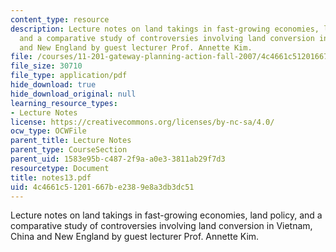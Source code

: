```yaml
---
content_type: resource
description: Lecture notes on land takings in fast-growing economies, land policy,
  and a comparative study of controversies involving land conversion in Vietnam, China
  and New England by guest lecturer Prof. Annette Kim.
file: /courses/11-201-gateway-planning-action-fall-2007/4c4661c51201667be2389e8a3db3dc51_notes13.pdf
file_size: 30710
file_type: application/pdf
hide_download: true
hide_download_original: null
learning_resource_types:
- Lecture Notes
license: https://creativecommons.org/licenses/by-nc-sa/4.0/
ocw_type: OCWFile
parent_title: Lecture Notes
parent_type: CourseSection
parent_uid: 1583e95b-c487-2f9a-a0e3-3811ab29f7d3
resourcetype: Document
title: notes13.pdf
uid: 4c4661c5-1201-667b-e238-9e8a3db3dc51
---
```

Lecture notes on land takings in fast-growing economies, land policy, and a comparative study of controversies involving land conversion in Vietnam, China and New England by guest lecturer Prof. Annette Kim.